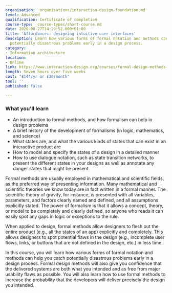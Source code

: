 ```yaml
---
organisation: _organisations/interaction-design-foundation.md
level: Advanced
qualification: Certificate of completion
course-type: _course-types/short-course.md
date: 2020-08-27T14:29:52.000+01:00
title: 'Affordances: designing intuitive user interfaces'
description: Learn how various forms of formal notation and methods can help you catch
  potentially disastrous problems early in a design process.
category:
- Information architecture
location:
- Online
link: https://www.interaction-design.org/courses/formal-design-methods-formalism-and-design
length: Seven hours over five weeks
cost: "£144/yr or £30/month"
tool: ''
published: false

---
```

### What you’ll learn

* An introduction to formal methods, and how formalism can help in design problems
* A brief history of the development of formalisms (in logic, mathematics, and science)
* What states are, and what the various kinds of states that can exist in an interactive product are
* How to model and specify the states of a design in a detailed manner
* How to use dialogue notation, such as state transition networks, to present the different states in your designs as well as annotate any danger states that might be present.

Formal methods are usually employed in mathematical and scientific fields, as the preferred way of presenting information. Many mathematical and scientific theories we know today are in fact written in a formal manner. The scientific theory of gravity, for instance, is presented with all variables, parameters, and factors clearly named and defined, and all assumptions explicitly stated. The power of formalism is that it allows a concept, theory, or model to be completely and clearly defined, so anyone who reads it can easily spot any gaps in logic or exceptions to the rule.

When applied to design, formal methods allow designers to flesh out the entire product (e.g., all the states of an app) explicitly and completely. This allows designers to spot potential flaws in the design (e.g., incomplete user flows, links, or buttons that are not defined in the design, etc.) in less time.

In this course, you will learn how various forms of formal notation and methods can help you catch potentially disastrous problems early in a design process. Formal design methods will also give you confidence that the delivered systems are both what you intended and as free from major usability flaws as possible. You will also learn how to use formal methods to increase the probability that the developers will deliver precisely the design you intended.